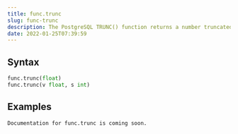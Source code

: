 ```yaml
---
title: func.trunc
slug: func-trunc
description: The PostgreSQL TRUNC() function returns a number truncated to a whole number or truncated to the specified decimal places
date: 2022-01-25T07:39:59
---
```



## Syntax



```python
func.trunc(float) 
func.trunc(v float, s int)
```


## Examples



```
Documentation for func.trunc is coming soon.
```
